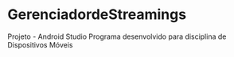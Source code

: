 # GerenciadordeStreamings
 Projeto - Android Studio
 Programa desenvolvido para disciplina de Dispositivos Móveis
